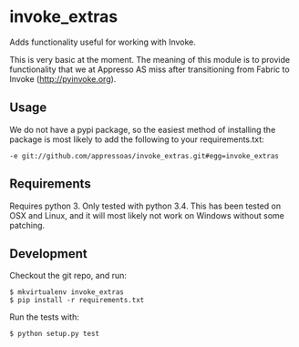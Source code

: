 # invoke_extras
Adds functionality useful for working with Invoke.

This is very basic at the moment. The meaning of this module is to
provide functionality that we at Appresso AS miss after transitioning
from Fabric to Invoke (http://pyinvoke.org).


## Usage
We do not have a pypi package, so the easiest method of installing the package
is most likely to add the following to your requirements.txt:

```
-e git://github.com/appressoas/invoke_extras.git#egg=invoke_extras
```


## Requirements
Requires python 3. Only tested with python 3.4. This has been tested on OSX and Linux, and it
will most likely not work on Windows without some patching.


## Development
Checkout the git repo, and run:
```
$ mkvirtualenv invoke_extras
$ pip install -r requirements.txt
```

Run the tests with:
```
$ python setup.py test
```
